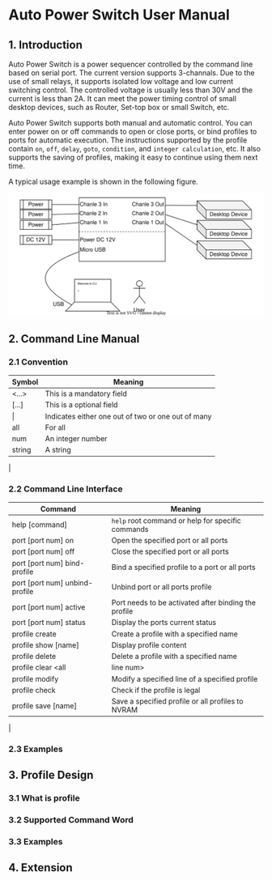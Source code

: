 # Auto Power Switch User Manual

## 1. Introduction

Auto Power Switch is a power sequencer controlled by the command line based on serial port.
The current version supports 3-channals.
Due to the use of small relays, it supports isolated low voltage and low current switching control.
The controlled voltage is usually less than 30V and the current is less than 2A.
It can meet the power timing control of small desktop devices, such as Router, Set-top box or small Switch, etc.

Auto Power Switch supports both manual and automatic control.
You can enter power on or off commands to open or close ports, or bind profiles to ports for automatic execution.
The instructions supported by the profile contain `on`, `off`, `delay`, `goto`, `condition`, and `integer calculation`, etc.
It also supports the saving of profiles, making it easy to continue using them next time.

A typical usage example is shown in the following figure.

![Usage Example](graph/usage_example.svg)

## 2. Command Line Manual

### 2.1 Convention

| Symbol | Meaning |
| ------ | ------- |
| <...>  | This is a mandatory field |
| [...]  | This is a optional field  |
| \|     | Indicates either one out of two or one out of many |
| all    | For all |
| num    | An integer number |
| string | A string |
|

### 2.2 Command Line Interface

| Command                                     | Meaning |
| ------------------------------------------- | ---- |
| help [command]                              | `help` root command or help for specific commands |
| port [port num] on                          | Open the specified port or all ports |
| port [port num] off                         | Close the specified port or all ports |
| port [port num] bind-profile <profile name> | Bind a specified profile to a port or all ports |
| port [port num] unbind-profile              | Unbind port or all ports profile |
| port [port num] active                      | Port needs to be activated after binding the profile |
| port [port num] status                      | Display the ports current status |
| profile create <name>                       | Create a profile with a specified name |
| profile show [name]                         | Display profile content |
| profile delete <name>                       | Delete a profile with a specified name |
| profile clear <name> <all | line num>       | Delete a specified line or all lines of a specified profile |
| profile modify <name> <line num> <string>   | Modify a specified line of a specified profile |
| profile check <name>                        | Check if the profile is legal |
| profile save [name]                         | Save a specified profile or all profiles to NVRAM |
|

### 2.3 Examples



## 3. Profile Design

### 3.1 What is profile

### 3.2 Supported Command Word

### 3.3 Examples

## 4. Extension
